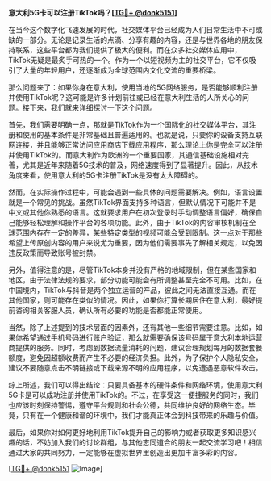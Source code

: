 **意大利5G卡可以注册TikTok吗？[[TG💪+ @donk5151](https://t.me/s/donk5151)]**

在当今这个数字化飞速发展的时代，社交媒体平台已经成为人们日常生活中不可或缺的一部分。无论是记录生活的点滴、分享有趣的内容，还是与世界各地的朋友保持联系，这些平台都为我们提供了极大的便利。而在众多社交媒体应用中，TikTok无疑是最炙手可热的一个。作为一个以短视频为主的社交平台，它不仅吸引了大量的年轻用户，还逐渐成为全球范围内文化交流的重要桥梁。

那么问题来了：如果你身在意大利，使用当地的5G网络服务，是否能够顺利注册并使用TikTok呢？这可能是许多计划前往或已经在意大利生活的人所关心的问题。接下来，我们就来详细探讨一下这个问题。

首先，我们需要明确一点，那就是TikTok作为一个国际化的社交媒体平台，其注册和使用的基本条件是非常基础且普遍适用的。也就是说，只要你的设备支持互联网连接，并且能够正常访问应用商店下载应用程序，那么理论上你是完全可以注册并使用TikTok的。而意大利作为欧洲的一个重要国家，其通信基础设施相对完善，尤其是近年来随着5G技术的普及，网络速度得到了显著提升。因此，从技术角度来看，使用意大利的5G卡注册TikTok是没有太大障碍的。

然而，在实际操作过程中，可能会遇到一些具体的问题需要解决。例如，语言设置就是一个常见的挑战。虽然TikTok界面支持多种语言，但默认情况下可能并不是中文或其他你熟悉的语言。这就要求用户在初次登录时手动调整语言偏好，确保自己能够轻松理解和操作平台的各项功能。此外，由于TikTok的内容审核机制在全球范围内存在一定的差异，某些特定类型的视频可能会受到限制。这一点对于那些希望上传原创内容的用户来说尤为重要，因为他们需要事先了解相关规定，以免因违反政策而导致账号被封禁。

另外，值得注意的是，尽管TikTok本身并没有严格的地域限制，但在某些国家和地区，由于法律法规的要求，部分功能可能会有所调整甚至完全不可用。比如，在中国境内，TikTok与抖音是两个独立运营的产品，彼此之间无法直接互通。而在其他国家，则可能存在类似的情况。因此，如果你打算长期居住在意大利，最好提前咨询相关客服人员，确认所有必要的功能是否都能正常使用。

当然，除了上述提到的技术层面的因素外，还有其他一些细节需要注意。比如，如果你希望通过手机号码进行账户验证，那么就需要确保该号码属于意大利本地运营商提供的服务。同时，考虑到数据流量消耗的问题，建议合理规划每月的数据套餐额度，避免因超额收费而产生不必要的经济负担。此外，为了保护个人隐私安全，建议不要随意点击不明链接或下载来源不明的应用程序，以免遭遇恶意软件攻击。

综上所述，我们可以得出结论：只要具备基本的硬件条件和网络环境，使用意大利5G卡是可以成功注册并使用TikTok的。不过，在享受这一便捷服务的同时，我们也应该时刻保持警惕，遵守平台规则和社会公德，共同维护良好的网络生态。毕竟，只有在一个健康和谐的环境中，我们才能真正体会到科技带来的乐趣与价值。

最后，如果你对如何更好地利用TikTok提升自己的影响力或者获取更多知识感兴趣的话，不妨加入我们的讨论群组，与其他志同道合的朋友一起交流学习吧！相信通过大家的共同努力，一定能够在虚拟世界里创造出更加丰富多彩的内容。

[[TG💪+ @donk5151](https://t.me/s/donk5151) ![Image](https://i.postimg.cc/rwNCRYN7/Snipaste-2025-04-30-17-27-05.png)]